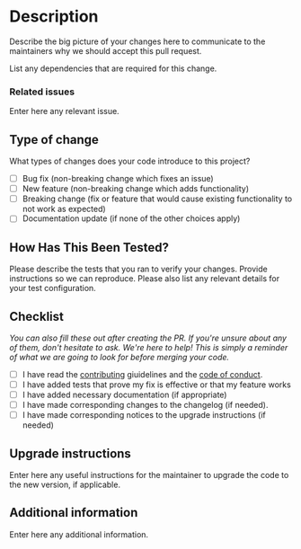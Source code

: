 # Description

Describe the big picture of your changes here to communicate to the maintainers why we should accept this pull request.

List any dependencies that are required for this change.

### Related issues

Enter here any relevant issue.

## Type of change

What types of changes does your code introduce to this project?

- [ ] Bug fix (non-breaking change which fixes an issue)
- [ ] New feature (non-breaking change which adds functionality)
- [ ] Breaking change (fix or feature that would cause existing functionality to not work as expected)
- [ ] Documentation update (if none of the other choices apply)

## How Has This Been Tested?

Please describe the tests that you ran to verify your changes. Provide instructions so we can reproduce. Please also list any relevant details for your test configuration.

## Checklist

*You can also fill these out after creating the PR. If you're unsure about any of them, don't hesitate to ask. We're here to help! This is simply a reminder of what we are going to look for before merging your code.*

- [ ] I have read the [contributing](CONTRIBUTING.md) giuidelines and the [code of conduct](CODE_OF_CONDUCT.md).
- [ ] I have added tests that prove my fix is effective or that my feature works
- [ ] I have added necessary documentation (if appropriate)
- [ ] I have made corresponding changes to the changelog (if needed).
- [ ] I have made corresponding notices to the upgrade instructions (if needed)

## Upgrade instructions

Enter here any useful instructions for the maintainer to upgrade the code to the new version, if applicable.

## Additional information

Enter here any additional information.
